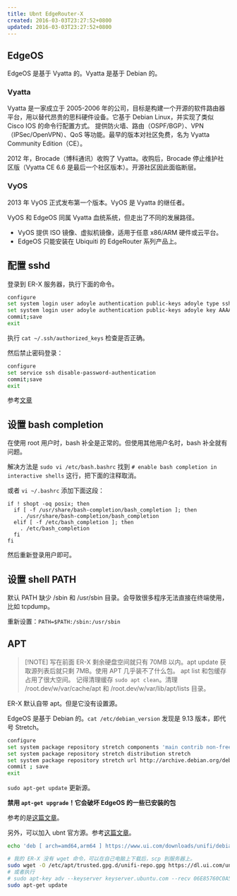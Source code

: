 ```yaml
---
title: Ubnt EdgeRouter-X
created: 2016-03-03T23:27:52+0800
updated: 2016-03-03T23:27:52+0800
---
```



## EdgeOS

EdgeOS 是基于 Vyatta 的。Vyatta 是基于 Debian 的。

### Vyatta

Vyatta 是一家成立于 2005-2006 年的公司，目标是构建一个开源的软件路由器平台，用以替代昂贵的思科硬件设备。它基于 Debian Linux，并实现了类似 Cisco IOS 的命令行配置方式。
提供防火墙、路由（OSPF/BGP）、VPN（IPSec/OpenVPN）、QoS 等功能。最早的版本对社区免费，名为 Vyatta Community Edition（CE）。

2012 年，Brocade（博科通讯）收购了 Vyatta。收购后，Brocade 停止维护社区版（Vyatta CE 6.6 是最后一个社区版本）。开源社区因此面临断层。

### VyOS

2013 年 VyOS 正式发布第一个版本。VyOS 是 Vyatta 的继任者。

VyOS 和 EdgeOS 同属 Vyatta 血统系统，但走出了不同的发展路径。

- VyOS 提供 ISO 镜像、虚拟机镜像，适用于任意 x86/ARM 硬件或云平台。
- EdgeOS 只能安装在 Ubiquiti 的 EdgeRouter 系列产品上。

## 配置 sshd

登录到 ER-X 服务器，执行下面的命令。

```sh
configure
set system login user adoyle authentication public-keys adoyle type ssh-ed25519
set system login user adoyle authentication public-keys adoyle key AAAAC3NzaC1lZDI1NTE5AAAAIJM/MdzWyA2ixgQnhMe+XIygiDqXUM3M9tsVKm/v/QbQ
commit;save
exit
```

执行 `cat ~/.ssh/authorized_keys` 检查是否正确。

然后禁止密码登录：

```sh
configure
set service ssh disable-password-authentication
commit;save
exit
```

参考[文章](https://docs.vyos.io/en/latest/configuration/system/login.html)

## 设置 bash completion

在使用 root 用户时，bash 补全是正常的。但使用其他用户名时，bash 补全就有问题。

解决方法是 `sudo vi /etc/bash.bashrc` 找到 `# enable bash completion in interactive shells` 这行，把下面的注释取消。

或者 `vi ~/.bashrc` 添加下面这段：

```
if ! shopt -oq posix; then
  if [ -f /usr/share/bash-completion/bash_completion ]; then
    . /usr/share/bash-completion/bash_completion
  elif [ -f /etc/bash_completion ]; then
    . /etc/bash_completion
  fi
fi
```

然后重新登录用户即可。

## 设置 shell PATH

默认 PATH 缺少 /sbin 和 /usr/sbin 目录。会导致很多程序无法直接在终端使用，比如 tcpdump。

重新设置：`PATH=$PATH:/sbin:/usr/sbin`

## APT

>[!NOTE] 写在前面
> ER-X 剩余硬盘空间就只有 70MB 以内。apt update 获取源列表后就只剩 7MB。使用 APT 几乎装不了什么包。
> apt list 和包缓存占用了很大空间。
> 记得清理缓存 `sudo apt clean`。清理 /root.dev/w/var/cache/apt 和 /root.dev/w/var/lib/apt/lists 目录。

ER-X 默认自带 apt。但是它没有设置源。

EdgeOS 是基于 Debian 的。`cat /etc/debian_version` 发现是 9.13 版本，即代号 Stretch。

```sh
configure
set system package repository stretch components 'main contrib non-free'
set system package repository stretch distribution stretch
set system package repository stretch url http://archive.debian.org/debian
commit ; save
exit
```

`sudo apt-get update` 更新源。

**禁用 `apt-get upgrade`！它会破坏 EdgeOS 的一些已安装的包**

参考的是[这篇文章](https://help.uisp.com/hc/en-us/articles/22591219068055-EdgeRouter-Add-Debian-Packages-to-EdgeOS)。

另外，可以加入 ubnt 官方源。参考[这篇文章](https://help.ui.com/hc/en-us/articles/220066768-Updating-and-Installing-Self-Hosted-UniFi-Network-Servers-Linux)。

```sh
echo 'deb [ arch=amd64,arm64 ] https://www.ui.com/downloads/unifi/debian stable ubiquiti' | sudo tee /etc/apt/sources.list.d/100-ubnt-unifi.list

# 我的 ER-X 没有 wget 命令，可以在自己电脑上下载后，scp 到服务器上。
sudo wget -O /etc/apt/trusted.gpg.d/unifi-repo.gpg https://dl.ui.com/unifi/unifi-repo.gpg
# 或者执行
# sudo apt-key adv --keyserver keyserver.ubuntu.com --recv 06E85760C0A52C50
sudo apt-get update
```
